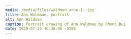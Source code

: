 ```yaml
---
media: /media/files/waldman_anne-1-.jpg
title: Ann Waldman, portrait
alt: Ann Waldman
caption: Portrait drawing of Ann Waldman by Phong Bui
date: 2020-07-25 16:30:00 -0500
---
```

